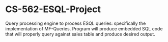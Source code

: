 # CS-562-ESQL-Project
Query processing engine to process ESQL queries: specifically the implementation of MF-Queries.
Program will produce embedded SQL code that will properly query against sales table and produce desired output.
